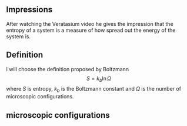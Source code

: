 ## Impressions
After watching the Veratasium video he gives the impression that the entropy of a system is a measure of how spread out the energy of the system is.

## Definition 
I will choose the definition proposed by Boltzmann
$$
S = k_b\ln \Omega
$$
where $S$ is entropy, $k_b$ is the Boltzmann constant and $\Omega$ is the number of microscopic configurations.

## microscopic configurations


